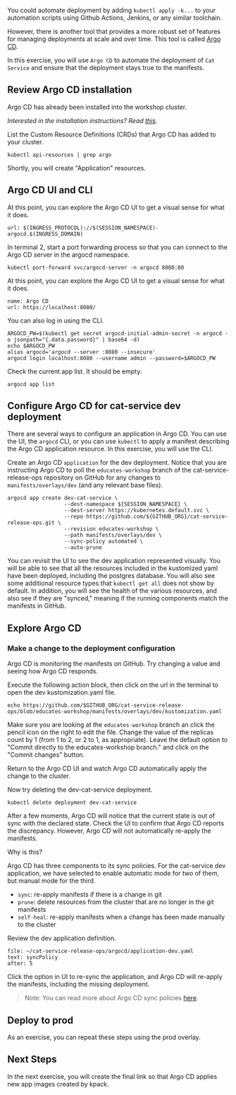 You could automate deployment by adding `kubectl apply -k...` to your automation scripts using Github Actions, Jenkins, or any similar toolchain.

However, there is another tool that provides a more robust set of features for managing deployments at scale and over time. This tool is called [Argo CD](https://argo-cd.readthedocs.io/en/stable).

In this exercise, you will use `Argo CD` to automate the deployment of `Cat Service` and ensure that the deployment stays true to the manifests.

## Review Argo CD installation

Argo CD has already been installed into the workshop cluster.

_Interested in the installation instructions? Read  [this](https://argo-cd.readthedocs.io/en/stable/getting_started)._

List the Custom Resource Definitions (CRDs) that Argo CD has added to your cluster.
```execute-1
kubectl api-resources | grep argo
```

Shortly, you will create "Application" resources.

## Argo CD UI and CLI

At this point, you can explore the Argo CD UI to get a visual sense for what it does.
```dashboard:open-url
url: $(INGRESS_PROTOCOL)://$(SESSION_NAMESPACE)-argocd.$(INGRESS_DOMAIN)
```

In terminal 2, start a port forwarding process so that you can connect to the Argo CD server in the argocd namespace.
```execute-2
kubectl port-forward svc/argocd-server -n argocd 8080:80
```

At this point, you can explore the Argo CD UI to get a visual sense for what it does.
```dashboard:create-dashboard
name: Argo CD
url: https://localhost:8080/
```

You can also log in using the CLI.
```execute-1
ARGOCD_PW=$(kubectl get secret argocd-initial-admin-secret -n argocd -o jsonpath="{.data.password}" | base64 -d)
echo $ARGOCD_PW
alias argocd='argocd --server :8080 --insecure'
argocd login localhost:8080 --username admin --password=$ARGOCD_PW
```

Check the current app list. It should be empty.
```execute-1
argocd app list
```

## Configure Argo CD for cat-service dev deployment

There are several ways to configure an application in Argo CD.
You can use the UI, the `argocd` CLI, or you can use `kubectl` to apply a manifest describing the Argo CD application resource.
In this exercise, you will use the CLI.

Create an Argo CD `application` for the dev deployment.
Notice that you are instructing Argo CD to poll the `educates-workshop` branch of the cat-service-release-ops repository on GitHub for any changes to `manifests/overlays/dev` (and any relevant base files).
```execute-1
argocd app create dev-cat-service \
                  --dest-namespace ${SESSION_NAMESPACE} \
                  --dest-server https://kubernetes.default.svc \
                  --repo https://github.com/${GITHUB_ORG}/cat-service-release-ops.git \
                  --revision educates-workshop \
                  --path manifests/overlays/dev \
                  --sync-policy automated \
                  --auto-prune
```

You can revisit the UI to see the dev application represented visually.
You will be able to see that all the resources included in the kustomized yaml have been deployed, including the postgres database.
You will also see some additional resource types that `kubectl get all` does not show by default.
In addition, you will see the health of the various resources, and also see if they are "synced," meaning if the running components match the manifests in GitHub.

## Explore Argo CD

### Make a change to the deployment configuration

Argo CD is monitoring the manifests on GitHub.
Try changing a value and seeing how Argo CD responds.

Execute the following action block, then click on the url in the terminal to open the dev kustomization.yaml file.
```execute-1
echo https://github.com/$GITHUB_ORG/cat-service-release-ops/blob/educates-workshop/manifests/overlays/dev/kustomization.yaml
```

Make sure you are looking at the `educates-workshop` branch an click the pencil icon on the right to edit the file.
Change the value of the replicas count by 1 (from 1 to 2, or 2 to 1, as appropriate).
Leave the default option to "Commit directly to the educates-workshop branch." and click on the "Commit changes" button.

Return to the Argo CD UI and watch Argo CD automatically apply the change to the cluster.

Now try deleting the dev-cat-service deployment.
```execute-1
kubectl delete deployment dev-cat-service
```

After a few moments, Argo CD will notice that the current state is out of sync with the declared state.
Check the UI to confirm that Argo CD reports the discrepancy.
However, Argo CD will not automatically re-apply the manifests.

Why is this?

Argo CD has three components to its sync policies. For the cat-service dev application, we have selected to enable automatic mode for two of them, but manual mode for the third.
- `sync`: re-apply manifests if there is a change in git
- `prune`: delete resources from the cluster that are no longer in the git manifests
- `self-heal`: re-apply manifests when a change has been made manually to the cluster

Review the dev application definition.
 ```editor:select-matching-text
 file: ~/cat-service-release-ops/argocd/application-dev.yaml
 text: syncPolicy
 after: 5
 ```

Click the option in UI to re-sync the application, and Argo CD will re-apply the manifests, including the missing deployment.

> Note: You can read more about Argo CD sync policies [here](https://argoproj.github.io/argo-cd/user-guide/auto_sync/).

## Deploy to prod

As an exercise, you can repeat these steps using the prod overlay.

## Next Steps

In the next exercise, you will create the final link so that Argo CD applies new app images created by kpack.
